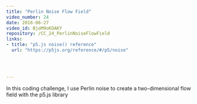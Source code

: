 ```yaml
---
title: "Perlin Noise Flow Field"
video_number: 24
date: 2016-06-27
video_id: BjoM9oKOAKY
repository: /CC_24_PerlinNoiseFlowField
links:
- title: "p5.js noise() reference"  
  url: "https://p5js.org/reference/#/p5/noise"
  


  
---
```


In this coding challenge, I use Perlin noise to create a two-dimensional flow field with the p5.js library

